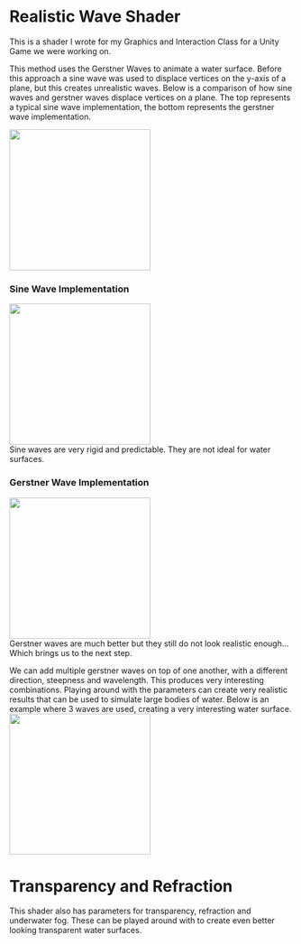 # Realistic Wave Shader
This is a shader I wrote for my Graphics and Interaction Class for a Unity Game we were working on.

This method uses the Gerstner Waves to animate a water surface. Before this approach a sine wave was used to displace vertices on the y-axis of a plane, but this creates unrealistic waves. Below is a comparison of how sine waves and gerstner waves displace vertices on a plane. The top represents a typical sine wave implementation, the bottom represents the gerstner wave implementation.

<img src="https://user-images.githubusercontent.com/97642386/212574854-1bbaea5a-ee7e-49e2-bf78-6269e7404846.png" width="250">

### Sine Wave Implementation
<img src="https://thumbs.gfycat.com/FineYoungErne-max-1mb.gif" width="250">
<br>
Sine waves are very rigid and predictable. They are not ideal for water surfaces. 

### Gerstner Wave Implementation
<img src="https://thumbs.gfycat.com/BitterGoldenHalicore-max-1mb.gif" width="250">
<br>
Gerstner waves are much better but they still do not look realistic enough... Which brings us to the next step.

We can add multiple gerstner waves on top of one another, with a different direction, steepness and wavelength. This produces very interesting combinations. Playing around with the parameters can create very realistic results that can be used to simulate large bodies of water. Below is an example where 3 waves are used, creating a very interesting water surface.
<br>
<img src="https://thumbs.gfycat.com/ThisFatherlyBrontosaurus-max-1mb.gif" width="250">

# Transparency and Refraction
This shader also has parameters for transparency, refraction and underwater fog. These can be played around with to create even better looking transparent water surfaces.
